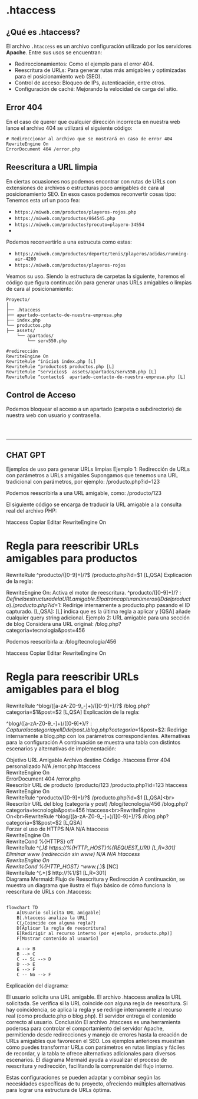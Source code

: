 # .htaccess
## ¿Qué es .htaccess?
El archivo  `.htaccess` es un archivo configuración utilizado por los servidores **Apache**.
Entre sus usos se encuentran:

- Redireccionamientos: Como el ejemplo para el error 404.
- Reescritura de URLs: Para generar rutas más amigables y optimizadas para el posicionamiento web (SEO).
- Control de acceso: Bloqueo de IPs, autenticación, entre otros.
- Configuración de caché: Mejorando la velocidad de carga del sitio.



## Error 404
En el caso de querer que cualquier dirección incorrecta en nuestra web lance el archivo 404 se utilizará el siguiente código:

```htaccess
# Redireccionar al archivo que se mostrará en caso de error 404
RewriteEngine On
ErrorDocument 404 /error.php
```

## Reescritura a URL limpia
En ciertas ocuasiones nos podemos encontrar con rutas de URLs con extensiones de archivos o estructuras poco amigables de cara al posicionamiento SEO.
En esos casos podemos reconvertir cosas tipo:
Tenemos esta url un poco fea:
- `https://miweb.com/productos/playeros-rojos.php`
- `https://miweb.com/productos/864545.php`
- `https://miweb.com/productos?procuto=playero-34554`
- 
Podemos reconvertirlo a una estrucuta como estas:
- `https://miweb.com/productos/deporte/tenis/playeros/adidas/running-air-4200`
- `https://miweb.com/productos/playeros-rojos`

Veamos su uso.
Siendo la estructura de carpetas la siguiente, haremos el código que figura continuación para generar unas URLs amigables o limpias de cara al posicionamiento:

```
Proyecto/
│  
├── .htaccess
├── apartado-contacto-de-nuestra-empresa.php
├── index.php
└── productos.php
├── assets/
    └── apartados/
        └── serv550.php
```

```htaccess
#redirección
RewriteEngine On
RewriteRule ^inicio$ index.php [L]
RewriteRule ^productos$ productos.php [L]
RewriteRule ^servicios$  assets/apartados/serv550.php [L]
RewriteRule ^contacto$  apartado-contacto-de-nuestra-empresa.php [L]
```


## Control de Acceso
Podemos bloquear el acceso a un apartado (carpeta o subdirectorio) de nuestra web con usuario y contraseña.

```htaccess



```


------

CHAT GPT
----

Ejemplos de uso para generar URLs limpias
Ejemplo 1: Redirección de URLs con parámetros a URLs amigables
Supongamos que tenemos una URL tradicional con parámetros, por ejemplo:
/producto.php?id=123

Podemos reescribirla a una URL amigable, como:
/producto/123


El siguiente código se encarga de traducir la URL amigable a la consulta real del archivo PHP:

htaccess
Copiar
Editar
RewriteEngine On

# Regla para reescribir URLs amigables para productos
RewriteRule ^producto/([0-9]+)/?$ /producto.php?id=$1 [L,QSA]
Explicación de la regla:

RewriteEngine On: Activa el motor de reescritura.
^producto/([0-9]+)/?$: Define la estructura de la URL amigable. El patrón captura números (ID del producto).
/producto.php?id=$1: Redirige internamente a producto.php pasando el ID capturado.
[L,QSA]: [L] indica que es la última regla a aplicar y [QSA] añade cualquier query string adicional.
Ejemplo 2: URL amigable para una sección de blog
Considera una URL original:
/blog.php?categoria=tecnologia&post=456

Podemos reescribirla a:
/blog/tecnologia/456

htaccess
Copiar
Editar
RewriteEngine On

# Regla para reescribir URLs amigables para el blog
RewriteRule ^blog/([a-zA-Z0-9_-]+)/([0-9]+)/?$ /blog.php?categoria=$1&post=$2 [L,QSA]
Explicación de la regla:

^blog/([a-zA-Z0-9_-]+)/([0-9]+)/?$: Captura la categoría y el ID del post.
/blog.php?categoria=$1&post=$2: Redirige internamente a blog.php con los parámetros correspondientes.
Alternativas para la configuración
A continuación se muestra una tabla con distintos escenarios y alternativas de implementación:

Objetivo	URL Amigable	Archivo destino	Código .htaccess
Error 404 personalizado	N/A	/error.php	htaccess<br>RewriteEngine On<br>ErrorDocument 404 /error.php<br>
Reescribir URL de producto	/producto/123	/producto.php?id=123	htaccess<br>RewriteEngine On<br>RewriteRule ^producto/([0-9]+)/?$ /producto.php?id=$1 [L,QSA]<br>
Reescribir URL del blog (categoría y post)	/blog/tecnologia/456	/blog.php?categoria=tecnologia&post=456	htaccess<br>RewriteEngine On<br>RewriteRule ^blog/([a-zA-Z0-9_-]+)/([0-9]+)/?$ /blog.php?categoria=$1&post=$2 [L,QSA]<br>
Forzar el uso de HTTPS	N/A	N/A	htaccess<br>RewriteEngine On<br>RewriteCond %{HTTPS} off<br>RewriteRule ^(.*)$ https://%{HTTP_HOST}%{REQUEST_URI} [L,R=301]<br>
Eliminar www (redirección sin www)	N/A	N/A	htaccess<br>RewriteEngine On<br>RewriteCond %{HTTP_HOST} ^www\.(.*)$ [NC]<br>RewriteRule ^(.*)$ http://%1/$1 [L,R=301]<br>
Diagrama Mermaid: Flujo de Reescritura y Redirección
A continuación, se muestra un diagrama que ilustra el flujo básico de cómo funciona la reescritura de URLs con .htaccess:

```mermaid

flowchart TD
    A[Usuario solicita URL amigable]
    B[.htaccess analiza la URL]
    C{¿Coincide con alguna regla?}
    D[Aplicar la regla de reescritura]
    E[Redirigir al recurso interno (por ejemplo, producto.php)]
    F[Mostrar contenido al usuario]
    
    A --> B
    B --> C
    C -- Sí --> D
    D --> E
    E --> F
    C -- No --> F

```    
Explicación del diagrama:

El usuario solicita una URL amigable.
El archivo .htaccess analiza la URL solicitada.
Se verifica si la URL coincide con alguna regla de reescritura.
Si hay coincidencia, se aplica la regla y se redirige internamente al recurso real (como producto.php o blog.php).
El servidor entrega el contenido correcto al usuario.
Conclusión
El archivo .htaccess es una herramienta poderosa para controlar el comportamiento del servidor Apache, permitiendo desde redirecciones y manejo de errores hasta la creación de URLs amigables que favorecen el SEO. Los ejemplos anteriores muestran cómo puedes transformar URLs con parámetros en rutas limpias y fáciles de recordar, y la tabla te ofrece alternativas adicionales para diversos escenarios. El diagrama Mermaid ayuda a visualizar el proceso de reescritura y redirección, facilitando la comprensión del flujo interno.

Estas configuraciones se pueden adaptar y combinar según las necesidades específicas de tu proyecto, ofreciendo múltiples alternativas para lograr una estructura de URLs óptima.
